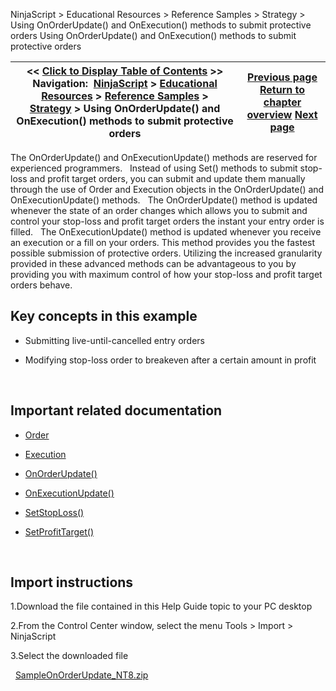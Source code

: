 ﻿
NinjaScript \> Educational Resources \> Reference Samples \> Strategy \> Using OnOrderUpdate() and OnExecution() methods to submit protective orders
Using OnOrderUpdate() and OnExecution() methods to submit protective orders

| \<\< [Click to Display Table of Contents](using_onorderupdate_and_onexec.md) \>\> **Navigation:**     [NinjaScript](ninjascript.md) \> [Educational Resources](educational_resources.md) \> [Reference Samples](reference_samples.md) \> [Strategy](strategy2.md) \> Using OnOrderUpdate() and OnExecution() methods to submit protective orders | [Previous page](using_multiple_entry_exit_sign.md) [Return to chapter overview](strategy2.md) [Next page](using_isrising_and_isfalling_c.md) |
| --- | --- |

The OnOrderUpdate() and OnExecutionUpdate() methods are reserved for experienced programmers.
 
Instead of using Set() methods to submit stop\-loss and profit target orders, you can submit and update them manually through the use of Order and Execution objects in the OnOrderUpdate() and OnExecutionUpdate() methods.
 
The OnOrderUpdate() method is updated whenever the state of an order changes which allows you to submit and control your stop\-loss and profit target orders the instant your entry order is filled.
 
The OnExecutionUpdate() method is updated whenever you receive an execution or a fill on your orders. This method provides you the fastest possible submission of protective orders. Utilizing the increased granularity provided in these advanced methods can be advantageous to you by providing you with maximum control of how your stop\-loss and profit target orders behave.
 
## Key concepts in this example
- Submitting live\-until\-cancelled entry orders

- Modifying stop\-loss order to breakeven after a certain amount in profit

 
## Important related documentation
- [Order](order.md)

- [Execution](execution.md)

- [OnOrderUpdate()](onorderupdate.md)

- [OnExecutionUpdate()](onexecutionupdate.md)

- [SetStopLoss()](setstoploss.md)

- [SetProfitTarget()](setprofittarget.md)

 
## Import instructions
1\.Download the file contained in this Help Guide topic to your PC desktop

2\.From the Control Center window, select the menu Tools \> Import \> NinjaScript

3\.Select the downloaded file

 
[SampleOnOrderUpdate\_NT8\.zip](https://ninjatrader.com/support/helpGuides/nt8/samples/SampleOnOrderUpdate_NT8.zip)
